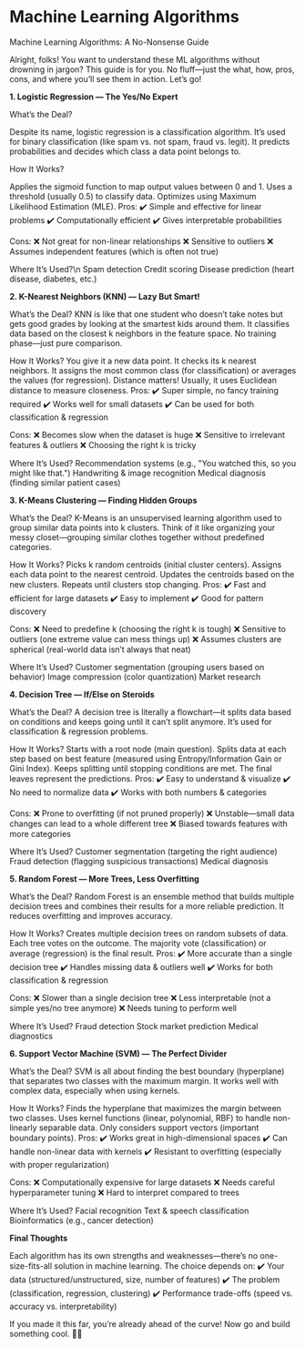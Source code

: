 
# Machine Learning Algorithms

Machine Learning Algorithms: A No-Nonsense Guide

Alright, folks! You want to understand these ML algorithms without drowning in jargon? This guide is for you. No fluff—just the what, how, pros, cons, and where you’ll see them in action. Let’s go!

**1. Logistic Regression — The Yes/No Expert**

What’s the Deal?

Despite its name, logistic regression is a classification algorithm. It’s used for binary classification (like spam vs. not spam, fraud vs. legit). It predicts probabilities and decides which class a data point belongs to.

How It Works?

Applies the sigmoid function to map output values between 0 and 1.
Uses a threshold (usually 0.5) to classify data.
Optimizes using Maximum Likelihood Estimation (MLE).
Pros:
✔️ Simple and effective for linear problems
✔️ Computationally efficient
✔️ Gives interpretable probabilities

Cons:
❌ Not great for non-linear relationships
❌ Sensitive to outliers
❌ Assumes independent features (which is often not true)

Where It’s Used?\n
Spam detection
Credit scoring
Disease prediction (heart disease, diabetes, etc.)

**2. K-Nearest Neighbors (KNN) — Lazy But Smart!**

What’s the Deal?
KNN is like that one student who doesn’t take notes but gets good grades by looking at the smartest kids around them. It classifies data based on the closest k neighbors in the feature space. No training phase—just pure comparison.

How It Works?
You give it a new data point.
It checks its k nearest neighbors.
It assigns the most common class (for classification) or averages the values (for regression).
Distance matters! Usually, it uses Euclidean distance to measure closeness.
Pros:
✔️ Super simple, no fancy training required
✔️ Works well for small datasets
✔️ Can be used for both classification & regression

Cons:
❌ Becomes slow when the dataset is huge
❌ Sensitive to irrelevant features & outliers
❌ Choosing the right k is tricky

Where It’s Used?
Recommendation systems (e.g., "You watched this, so you might like that.")
Handwriting & image recognition
Medical diagnosis (finding similar patient cases)

**3. K-Means Clustering — Finding Hidden Groups**

What’s the Deal?
K-Means is an unsupervised learning algorithm used to group similar data points into k clusters. Think of it like organizing your messy closet—grouping similar clothes together without predefined categories.

How It Works?
Picks k random centroids (initial cluster centers).
Assigns each data point to the nearest centroid.
Updates the centroids based on the new clusters.
Repeats until clusters stop changing.
Pros:
✔️ Fast and efficient for large datasets
✔️ Easy to implement
✔️ Good for pattern discovery

Cons:
❌ Need to predefine k (choosing the right k is tough)
❌ Sensitive to outliers (one extreme value can mess things up)
❌ Assumes clusters are spherical (real-world data isn’t always that neat)

Where It’s Used?
Customer segmentation (grouping users based on behavior)
Image compression (color quantization)
Market research

**4. Decision Tree — If/Else on Steroids**

What’s the Deal?
A decision tree is literally a flowchart—it splits data based on conditions and keeps going until it can’t split anymore. It’s used for classification & regression problems.

How It Works?
Starts with a root node (main question).
Splits data at each step based on best feature (measured using Entropy/Information Gain or Gini Index).
Keeps splitting until stopping conditions are met.
The final leaves represent the predictions.
Pros:
✔️ Easy to understand & visualize
✔️ No need to normalize data
✔️ Works with both numbers & categories

Cons:
❌ Prone to overfitting (if not pruned properly)
❌ Unstable—small data changes can lead to a whole different tree
❌ Biased towards features with more categories

Where It’s Used?
Customer segmentation (targeting the right audience)
Fraud detection (flagging suspicious transactions)
Medical diagnosis

**5. Random Forest — More Trees, Less Overfitting**

What’s the Deal?
Random Forest is an ensemble method that builds multiple decision trees and combines their results for a more reliable prediction. It reduces overfitting and improves accuracy.

How It Works?
Creates multiple decision trees on random subsets of data.
Each tree votes on the outcome.
The majority vote (classification) or average (regression) is the final result.
Pros:
✔️ More accurate than a single decision tree
✔️ Handles missing data & outliers well
✔️ Works for both classification & regression

Cons:
❌ Slower than a single decision tree
❌ Less interpretable (not a simple yes/no tree anymore)
❌ Needs tuning to perform well

Where It’s Used?
Fraud detection
Stock market prediction
Medical diagnostics

**6. Support Vector Machine (SVM) — The Perfect Divider**

What’s the Deal?
SVM is all about finding the best boundary (hyperplane) that separates two classes with the maximum margin. It works well with complex data, especially when using kernels.

How It Works?
Finds the hyperplane that maximizes the margin between two classes.
Uses kernel functions (linear, polynomial, RBF) to handle non-linearly separable data.
Only considers support vectors (important boundary points).
Pros:
✔️ Works great in high-dimensional spaces
✔️ Can handle non-linear data with kernels
✔️ Resistant to overfitting (especially with proper regularization)

Cons:
❌ Computationally expensive for large datasets
❌ Needs careful hyperparameter tuning
❌ Hard to interpret compared to trees

Where It’s Used?
Facial recognition
Text & speech classification
Bioinformatics (e.g., cancer detection)

**Final Thoughts**

Each algorithm has its own strengths and weaknesses—there’s no one-size-fits-all solution in machine learning. The choice depends on:
✔️ Your data (structured/unstructured, size, number of features)
✔️ The problem (classification, regression, clustering)
✔️ Performance trade-offs (speed vs. accuracy vs. interpretability)

If you made it this far, you’re already ahead of the curve! Now go and build something cool. 🚀🔥

